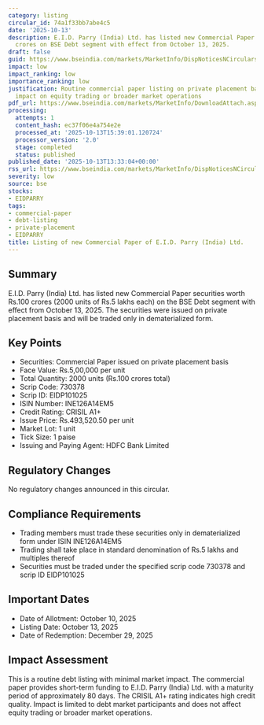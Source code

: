 ```yaml
---
category: listing
circular_id: 74a1f33bb7abe4c5
date: '2025-10-13'
description: E.I.D. Parry (India) Ltd. has listed new Commercial Paper worth Rs.100
  crores on BSE Debt segment with effect from October 13, 2025.
draft: false
guid: https://www.bseindia.com/markets/MarketInfo/DispNoticesNCirculars.aspx?Noticeid={C87E6FC3-48CD-40AA-BACC-68D8064E1B41}&noticeno=20251013-33&dt=10/13/2025&icount=33&totcount=62&flag=0
impact: low
impact_ranking: low
importance_ranking: low
justification: Routine commercial paper listing on private placement basis with no
  impact on equity trading or broader market operations
pdf_url: https://www.bseindia.com/markets/MarketInfo/DownloadAttach.aspx?id=20251013-33&attachedId=
processing:
  attempts: 1
  content_hash: ec37f06e4a754e2e
  processed_at: '2025-10-13T15:39:01.120724'
  processor_version: '2.0'
  stage: completed
  status: published
published_date: '2025-10-13T13:33:04+00:00'
rss_url: https://www.bseindia.com/markets/MarketInfo/DispNoticesNCirculars.aspx?Noticeid={C87E6FC3-48CD-40AA-BACC-68D8064E1B41}&noticeno=20251013-33&dt=10/13/2025&icount=33&totcount=62&flag=0
severity: low
source: bse
stocks:
- EIDPARRY
tags:
- commercial-paper
- debt-listing
- private-placement
- EIDPARRY
title: Listing of new Commercial Paper of E.I.D. Parry (India) Ltd.
---
```


## Summary

E.I.D. Parry (India) Ltd. has listed new Commercial Paper securities worth Rs.100 crores (2000 units of Rs.5 lakhs each) on the BSE Debt segment with effect from October 13, 2025. The securities were issued on private placement basis and will be traded only in dematerialized form.

## Key Points

- Securities: Commercial Paper issued on private placement basis
- Face Value: Rs.5,00,000 per unit
- Total Quantity: 2000 units (Rs.100 crores total)
- Scrip Code: 730378
- Scrip ID: EIDP101025
- ISIN Number: INE126A14EM5
- Credit Rating: CRISIL A1+
- Issue Price: Rs.493,520.50 per unit
- Market Lot: 1 unit
- Tick Size: 1 paise
- Issuing and Paying Agent: HDFC Bank Limited

## Regulatory Changes

No regulatory changes announced in this circular.

## Compliance Requirements

- Trading members must trade these securities only in dematerialized form under ISIN INE126A14EM5
- Trading shall take place in standard denomination of Rs.5 lakhs and multiples thereof
- Securities must be traded under the specified scrip code 730378 and scrip ID EIDP101025

## Important Dates

- Date of Allotment: October 10, 2025
- Listing Date: October 13, 2025
- Date of Redemption: December 29, 2025

## Impact Assessment

This is a routine debt listing with minimal market impact. The commercial paper provides short-term funding to E.I.D. Parry (India) Ltd. with a maturity period of approximately 80 days. The CRISIL A1+ rating indicates high credit quality. Impact is limited to debt market participants and does not affect equity trading or broader market operations.